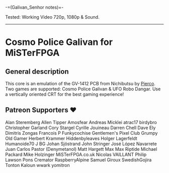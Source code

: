 -=(Galivan_Senhor notes)=-

Tested: Working Video 720p, 1080p & Sound.

___
# Cosmo Police Galivan for MiSTerFPGA

## General description
This core is an emulation of the GV-1412 PCB from Nichibutsu by [Pierco](https://github.com/pcornier). Two games are supported: Cosmo Police Galivan & UFO Robo Dangar. Use a vertically oriented CRT for the best gaming experience!

## Patreon Supporters :heart:
Alan Steremberg
Allen Tipper
Amosfear
Andreas Micklei
atrac17
birdybro
Christopher Garland
Cory Stargel
Cyrille Jouineau
Darren Chell
Dave Ely
Dimitris Zongas
Francois P
Funkycochise
Gentlemen's Pixel Club
Grumpy Old Gamer
Herbert Krammer
Hiddenbyleaves
Holger Lagerfeldt
Humanoide70
J BG
Johan Sjöstrand
John Stringer
José López Navarrete
Juan Carlos Pastor (Denymetanol)
Matt Hargett
Max
Max Riptide
Michael Packard
Mike Holzinger
MiSTerFPGA.co.uk
Nicolas VAILLANT
Philip Lawson
Pons Cremator
RaspberryAlpine
Samuel Giroux
SwedishGojira
Tonton Kaloun
wwark
yomitron



